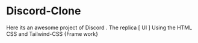 # Discord-Clone
Here its an awesome project of Discord . The replica [ UI ] Using the HTML CSS and Tailwind-CSS {Frame work}
